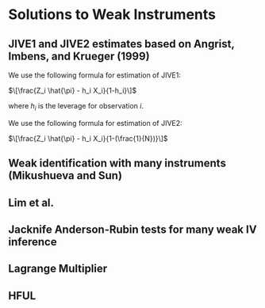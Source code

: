 # Solutions to Weak Instruments

## JIVE1 and JIVE2 estimates based on Angrist, Imbens, and Krueger (1999)
We use the following formula for estimation of JIVE1:

$\[\frac{Z_i \hat{\pi} - h_i X_i}{1-h_i}\]$

where $h_i$ is the leverage for observation $i$.

We use the following formula for estimation of JIVE2:

$\[\frac{Z_i \hat{\pi} - h_i X_i}{1-(\frac{1}{N})}\]$

## Weak identification with many instruments (Mikushueva and Sun)





## Lim et al.




## Jacknife Anderson-Rubin tests for many weak IV inference



## Lagrange Multiplier



## HFUL



